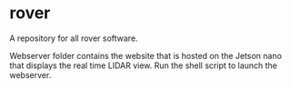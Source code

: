 # rover
A repository for all rover software.

Webserver folder contains the website that is hosted on the Jetson nano that displays the real time LIDAR view. 
Run the shell script to launch the webserver.
